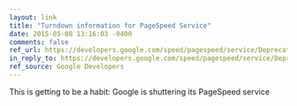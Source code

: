 ```yaml
---
layout: link
title: "Turndown information for PageSpeed Service"
date: 2015-05-08 13:16:03 -0400
comments: false
ref_url: https://developers.google.com/speed/pagespeed/service/Deprecation
in_reply_to: https://developers.google.com/speed/pagespeed/service/Deprecation
ref_source: Google Developers
---
```


This is getting to be a habit: Google is shuttering its PageSpeed service